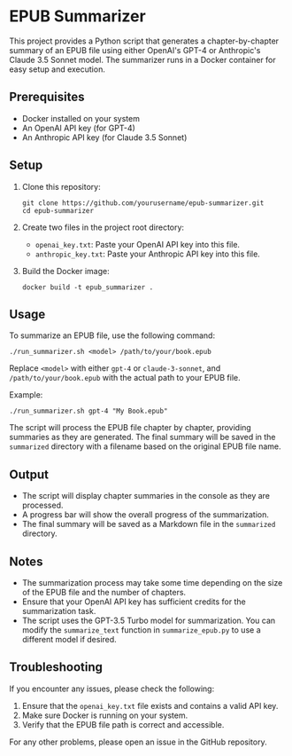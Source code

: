 # EPUB Summarizer

This project provides a Python script that generates a chapter-by-chapter summary of an EPUB file using either OpenAI's GPT-4 or Anthropic's Claude 3.5 Sonnet model. The summarizer runs in a Docker container for easy setup and execution.

## Prerequisites

- Docker installed on your system
- An OpenAI API key (for GPT-4)
- An Anthropic API key (for Claude 3.5 Sonnet)

## Setup

1. Clone this repository:
   ```
   git clone https://github.com/yourusername/epub-summarizer.git
   cd epub-summarizer
   ```

2. Create two files in the project root directory:
   - `openai_key.txt`: Paste your OpenAI API key into this file.
   - `anthropic_key.txt`: Paste your Anthropic API key into this file.

3. Build the Docker image:
   ```
   docker build -t epub_summarizer .
   ```

## Usage

To summarize an EPUB file, use the following command:

```
./run_summarizer.sh <model> /path/to/your/book.epub
```

Replace `<model>` with either `gpt-4` or `claude-3-sonnet`, and `/path/to/your/book.epub` with the actual path to your EPUB file.

Example:
```
./run_summarizer.sh gpt-4 "My Book.epub"
```

The script will process the EPUB file chapter by chapter, providing summaries as they are generated. The final summary will be saved in the `summarized` directory with a filename based on the original EPUB file name.

## Output

- The script will display chapter summaries in the console as they are processed.
- A progress bar will show the overall progress of the summarization.
- The final summary will be saved as a Markdown file in the `summarized` directory.

## Notes

- The summarization process may take some time depending on the size of the EPUB file and the number of chapters.
- Ensure that your OpenAI API key has sufficient credits for the summarization task.
- The script uses the GPT-3.5 Turbo model for summarization. You can modify the `summarize_text` function in `summarize_epub.py` to use a different model if desired.

## Troubleshooting

If you encounter any issues, please check the following:

1. Ensure that the `openai_key.txt` file exists and contains a valid API key.
2. Make sure Docker is running on your system.
3. Verify that the EPUB file path is correct and accessible.

For any other problems, please open an issue in the GitHub repository.